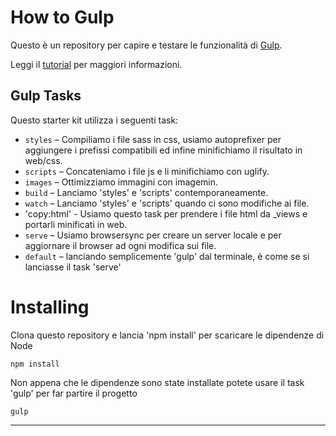 How to Gulp
========================================

Questo è un repository per capire e testare le funzionalità di [Gulp].

Leggi il [tutorial] per maggiori informazioni.

## Gulp Tasks

Questo starter kit utilizza i seguenti task:

* `styles` – Compiliamo i file sass in css, usiamo autoprefixer per aggiungere i prefissi compatibili ed infine minifichiamo il risultato in web/css.
* `scripts` – Concateniamo i file js e li minifichiamo con uglify.
* `images` – Ottimizziamo immagini con imagemin.
* `build` – Lanciamo 'styles' e 'scripts' contemporaneamente.
* `watch` – Lanciamo 'styles' e 'scripts' quando ci sono modifiche ai file.
* 'copy:html' - Usiamo questo task per prendere i file html da _views e portarli minificati in web.
* `serve` – Usiamo browsersync per creare un server locale e per aggiornare il browser ad ogni modifica sui file.
* `default` – lanciando semplicemente 'gulp' dal terminale, è come se si lanciasse il task 'serve'


# Installing

Clona questo repository e lancia 'npm install' per scaricare le dipendenze di Node

    npm install

Non appena che le dipendenze sono state installate potete usare il task 'gulp' per far partire il progetto

    gulp

-------------------
[Gulp]:http://gulpjs.com/
[tutorial]:https://medium.com/@nicholasruggeri/how-to-gulp-7829775242b4
